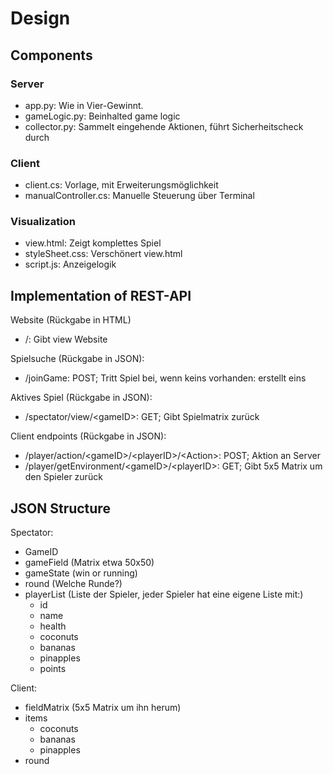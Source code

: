 # Design

## Components

### Server

* app.py: Wie in Vier-Gewinnt. 
* gameLogic.py: Beinhalted game logic
* collector.py: Sammelt eingehende Aktionen, führt Sicherheitscheck durch

### Client

* client.cs: Vorlage, mit Erweiterungsmöglichkeit
* manualController.cs: Manuelle Steuerung über Terminal

### Visualization

* view.html: Zeigt komplettes Spiel
* styleSheet.css: Verschönert view.html
* script.js: Anzeigelogik

## Implementation of REST-API

Website (Rückgabe in HTML)
* /: Gibt view Website

Spielsuche (Rückgabe in JSON):
* /joinGame: POST; Tritt Spiel bei, wenn keins vorhanden: erstellt eins

Aktives Spiel (Rückgabe in JSON):
* /spectator/view/\<gameID>: GET; Gibt Spielmatrix zurück

Client endpoints (Rückgabe in JSON):
* /player/action/\<gameID>/\<playerID>/\<Action>: POST; Aktion an Server
* /player/getEnvironment/\<gameID>/\<playerID>: GET; Gibt 5x5 Matrix um den Spieler zurück



## JSON Structure

Spectator:
* GameID
* gameField (Matrix etwa 50x50)
* gameState (win or running)
* round (Welche Runde?)
* playerList (Liste der Spieler, jeder Spieler hat eine eigene Liste mit:)
    * id
    * name
    * health
    * coconuts 
    * bananas
    * pinapples
    * points

Client:
* fieldMatrix (5x5 Matrix um ihn herum)
* items
    * coconuts
    * bananas
    * pinapples
* round




